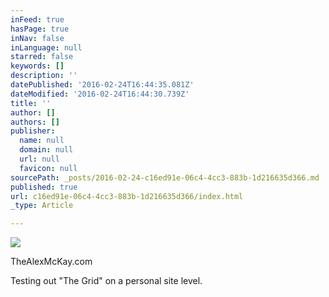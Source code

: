 ```yaml
---
inFeed: true
hasPage: true
inNav: false
inLanguage: null
starred: false
keywords: []
description: ''
datePublished: '2016-02-24T16:44:35.081Z'
dateModified: '2016-02-24T16:44:30.739Z'
title: ''
author: []
authors: []
publisher:
  name: null
  domain: null
  url: null
  favicon: null
sourcePath: _posts/2016-02-24-c16ed91e-06c4-4cc3-883b-1d216635d366.md
published: true
url: c16ed91e-06c4-4cc3-883b-1d216635d366/index.html
_type: Article

---
```

![](https://the-grid-user-content.s3-us-west-2.amazonaws.com/82ab2cc7-ae06-409d-a6c6-eb8874ced577.jpg)

TheAlexMcKay.com

Testing out "The Grid" on a personal site level.